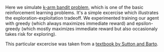 
Here we simulate [k-arm bandit problem](https://en.wikipedia.org/wiki/Multi-armed_bandit), which is one of the basic reinforcement learning problems. It's a simple excercise which illustrates the exploration-exploitation tradeoff. We experimented training our agent with greedy (which always maximizes immediate reward) and epsilon-greedy (which mostly maximizes immediate reward but also occasionaly takes risk for exploring). 

This particular excercise was taken from a [textbook by Sutton and Barto](http://incompleteideas.net/book/bookdraft2017nov5.pdf). 

